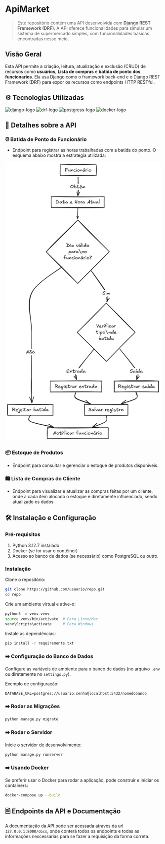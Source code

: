 # ApiMarket

> Este repositório contém uma API desenvolvida com **Django REST Framework (DRF)**. A API oferece funcionalidades para simular um sistema de supermercado simples, com funcionalidades basicas encontradas nesse meio.

## **Visão Geral**
Esta API permite a criação, leitura, atualização e exclusão (CRUD) de recursos como **usuários**, **Lista de compras** e **batida de ponto dos funcionarios**. Ela usa Django como o framework back-end e o Django REST Framework (DRF) para expor os recursos como endpoints HTTP RESTful.

## ⚙️ **Tecnologias Utilizadas**
![django-logo](https://img.shields.io/badge/django_5.1.4-green?style=for-the-badge&logo=django&logoColor=white&labelColor=green)
![drf-logo](https://img.shields.io/badge/DRF_3.15.2-green?style=for-the-badge&logo=django&logoColor=white&labelColor=green)
![postgress-logo](https://img.shields.io/badge/postgress-blue?style=for-the-badge&logo=postgresql&logoColor=white&labelColor=blue)
![docker-logo](https://img.shields.io/badge/docker-blue?style=for-the-badge&logo=docker&logoColor=white&labelColor=blue)

## 📌 Detalhes sobre a API

### ⏰ Batida de Ponto do Funcionário
- Endpoint para registrar as horas trabalhadas com a batida do ponto. O esquema abaixo mostra a estrategia utilizada:

![esquema de registro de ponto](./docs/imgs/esquema_de_ponto.png)

### 📦 Estoque de Produtos
- Endpoint para consultar e gerenciar o estoque de produtos disponíveis.

### 🛍️ Lista de Compras do Cliente
- Endpoint para visualizar e atualizar as compras feitas por um cliente, onde a cada item alocado o estoque é diretamente influenciado, sendo atualizado os dados.

## 🛠️ **Instalação e Configuração**

### **Pré-requisitos**
1. Python 3.12.7 instalado
2. Docker (se for usar o contêiner)
3. Acesso ao banco de dados (se necessário) como PostgreSQL ou outro.

### **Instalação**
Clone o repositório:
```bash
git clone https://github.com/usuario/repo.git
cd repo
```

Crie um ambiente virtual e ative-o:
```bash
python3 -m venv venv
source venv/bin/activate  # Para Linux/Mac
venv\Scripts\activate     # Para Windows
```

Instale as dependências:
```bash
pip install -r requirements.txt
```

### ➡️ **Configuração do Banco de Dados**
Configure as variáveis de ambiente para o banco de dados (no arquivo `.env` ou diretamente no `settings.py`).

Exemplo de configuração:
```plaintext
DATABASE_URL=postgres://usuario:senha@localhost:5432/nomedobanco
```

### ➡️ **Rodar as Migrações**
```bash
python manage.py migrate
```

### ➡️ **Rodar o Servidor**
Inicie o servidor de desenvolvimento:
```bash
python manage.py runserver
```

### ➡️ **Usando Docker**
Se preferir usar o Docker para rodar a aplicação, pode construir e iniciar os containers:

```bash
docker-compose up --build
```

## 🗎 **Endpoints da API e Documentação**

A documentação da API pode ser acessada atraves da url `127.0.0.1:8000/docs`, onde conterá todos os endpoints e todas as informações nescessarias para se fazer a requisição da forma correta.

